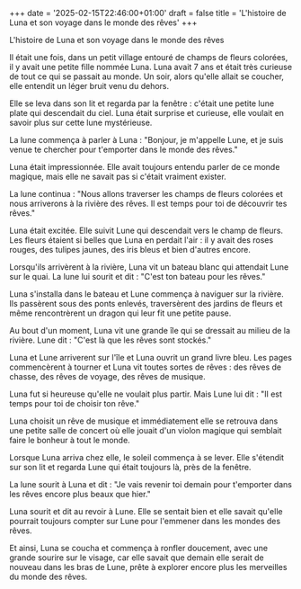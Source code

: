 +++
date = '2025-02-15T22:46:00+01:00'
draft = false
title = 'L'histoire de Luna et son voyage dans le monde des rêves'
+++

L'histoire de Luna et son voyage dans le monde des rêves


Il était une fois, dans un petit village entouré de champs de fleurs colorées, il y avait une petite fille nommée Luna. Luna avait 7 ans et était très curieuse de tout ce qui se passait au monde. Un soir, alors qu'elle allait se coucher, elle entendit un léger bruit venu du dehors.


Elle se leva dans son lit et regarda par la fenêtre : c'était une petite lune plate qui descendait du ciel. Luna était surprise et curieuse, elle voulait en savoir plus sur cette lune mystérieuse.


La lune commença à parler à Luna : "Bonjour, je m'appelle Lune, et je suis venue te chercher pour t'emporter dans le monde des rêves."


Luna était impressionnée. Elle avait toujours entendu parler de ce monde magique, mais elle ne savait pas si c'était vraiment exister.


La lune continua : "Nous allons traverser les champs de fleurs colorées et nous arriverons à la rivière des rêves. Il est temps pour toi de découvrir tes rêves."


Luna était excitée. Elle suivit Lune qui descendait vers le champ de fleurs. Les fleurs étaient si belles que Luna en perdait l'air : il y avait des roses rouges, des tulipes jaunes, des iris bleus et bien d'autres encore.


Lorsqu'ils arrivèrent à la rivière, Luna vit un bateau blanc qui attendait Lune sur le quai. La lune lui sourit et dit : "C'est ton bateau pour les rêves."


Luna s'installa dans le bateau et Lune commença à naviguer sur la rivière. Ils passèrent sous des ponts enlevés, traversèrent des jardins de fleurs et même rencontrèrent un dragon qui leur fit une petite pause.


Au bout d'un moment, Luna vit une grande île qui se dressait au milieu de la rivière. Lune dit : "C'est là que les rêves sont stockés."


Luna et Lune arriverent sur l'île et Luna ouvrit un grand livre bleu. Les pages commencèrent à tourner et Luna vit toutes sortes de rêves : des rêves de chasse, des rêves de voyage, des rêves de musique.


Luna fut si heureuse qu'elle ne voulait plus partir. Mais Lune lui dit : "Il est temps pour toi de choisir ton rêve."


Luna choisit un rêve de musique et immédiatement elle se retrouva dans une petite salle de concert où elle jouait d'un violon magique qui semblait faire le bonheur à tout le monde.


Lorsque Luna arriva chez elle, le soleil commença à se lever. Elle s'étendit sur son lit et regarda Lune qui était toujours là, près de la fenêtre.


La lune sourit à Luna et dit : "Je vais revenir toi demain pour t'emporter dans les rêves encore plus beaux que hier."


Luna sourit et dit au revoir à Lune. Elle se sentait bien et elle savait qu'elle pourrait toujours compter sur Lune pour l'emmener dans les mondes des rêves.


Et ainsi, Luna se coucha et commença à ronfler doucement, avec une grande sourire sur le visage, car elle savait que demain elle serait de nouveau dans les bras de Lune, prête à explorer encore plus les merveilles du monde des rêves.
